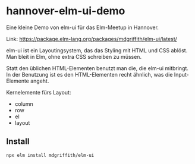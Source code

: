 # hannover-elm-ui-demo
Eine kleine Demo von elm-ui für das Elm-Meetup in Hannover.

Link: https://package.elm-lang.org/packages/mdgriffith/elm-ui/latest/

elm-ui ist ein Layoutingsystem, das das Styling mit HTML und CSS ablöst. Man bleit in Elm, ohne extra CSS schreiben zu müssen.

Statt den üblichen HTML-Elementen benutzt man die, die elm-ui mitbringt. In der Benutzung ist es den HTML-Elementen recht ähnlich, was die Input-Elemente angeht.

Kernelemente fürs Layout:
* column
* row
* el
* layout


## Install
```bash
npx elm install mdgriffith/elm-ui
```